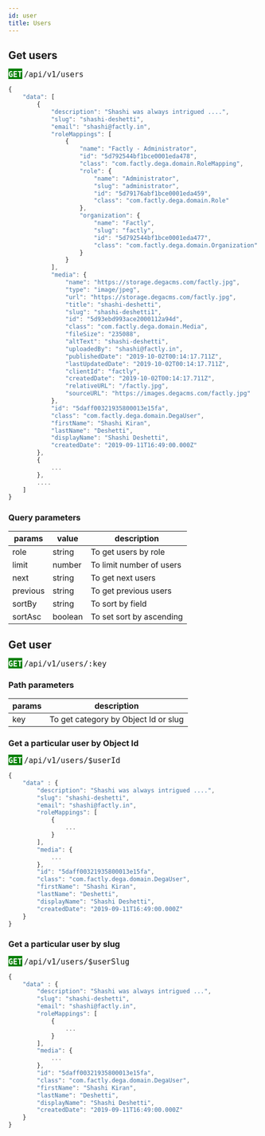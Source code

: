 ```yaml
---
id: user
title: Users
---
```

## Get users

**<span style="background-color:green; color : white; font-size : 18px">`GET`</span>**  <span style="font-size : 18px">`/api/v1/users`</span>

```js
{
    "data": [
        {
            "description": "Shashi was always intrigued ....",
            "slug": "shashi-deshetti",
            "email": "shashi@factly.in",
            "roleMappings": [
                {
                    "name": "Factly - Administrator",
                    "id": "5d792544bf1bce0001eda478",
                    "class": "com.factly.dega.domain.RoleMapping",
                    "role": {
                        "name": "Administrator",
                        "slug": "administrator",
                        "id": "5d79176abf1bce0001eda459",
                        "class": "com.factly.dega.domain.Role"
                    },
                    "organization": {
                        "name": "Factly",
                        "slug": "factly",
                        "id": "5d792544bf1bce0001eda477",
                        "class": "com.factly.dega.domain.Organization"
                    }
                }
            ],
            "media": {
                "name": "https://storage.degacms.com/factly.jpg",
                "type": "image/jpeg",
                "url": "https://storage.degacms.com/factly.jpg",
                "title": "shashi-deshetti",
                "slug": "shashi-deshetti1",
                "id": "5d93ebd993ace2000112a94d",
                "class": "com.factly.dega.domain.Media",
                "fileSize": "235088",
                "altText": "shashi-deshetti",
                "uploadedBy": "shashi@factly.in",
                "publishedDate": "2019-10-02T00:14:17.711Z",
                "lastUpdatedDate": "2019-10-02T00:14:17.711Z",
                "clientId": "factly",
                "createdDate": "2019-10-02T00:14:17.711Z",
                "relativeURL": "/factly.jpg",
                "sourceURL": "https://images.degacms.com/factly.jpg"
            },
            "id": "5daff00321935800013e15fa",
            "class": "com.factly.dega.domain.DegaUser",
            "firstName": "Shashi Kiran",
            "lastName": "Deshetti",
            "displayName": "Shashi Deshetti",
            "createdDate": "2019-09-11T16:49:00.000Z"
        },
        {
            ...
        },
        ....
    ]     
}
```

### Query parameters

**params**|**value**|**description**
-----|-----|-----
role | string | To get users by role
limit | number | To limit number of users
next | string |To get next users
previous | string |To get previous users
sortBy | string | To sort by field
sortAsc | boolean | To set sort by ascending

## Get user

**<span style="background-color:green; color : white; font-size : 18px">`GET`</span>**  <span style="font-size : 18px">`/api/v1/users/:key`</span>

### Path parameters

**params**|**description**
-----|-----
key |  To get category by Object Id or slug

### Get a particular user by Object Id
**<span style="background-color:green; color : white; font-size : 18px">`GET`</span>**  <span style="font-size : 18px">`/api/v1/users/$userId`</span>

```js
{
    "data" : {
        "description": "Shashi was always intrigued ....",
        "slug": "shashi-deshetti",
        "email": "shashi@factly.in",
        "roleMappings": [
            {
                ...
            }
        ],
        "media": {
            ...
        },
        "id": "5daff00321935800013e15fa",
        "class": "com.factly.dega.domain.DegaUser",
        "firstName": "Shashi Kiran",
        "lastName": "Deshetti",
        "displayName": "Shashi Deshetti",
        "createdDate": "2019-09-11T16:49:00.000Z"
    } 
}
```

### Get a particular user by slug
**<span style="background-color:green; color : white; font-size : 18px">`GET`</span>**  <span style="font-size : 18px">`/api/v1/users/$userSlug` </span>

```js
{
    "data" : {
        "description": "Shashi was always intrigued ...",
        "slug": "shashi-deshetti",
        "email": "shashi@factly.in",
        "roleMappings": [
            {
                ...
            }
        ],
        "media": {
            ...
        },
        "id": "5daff00321935800013e15fa",
        "class": "com.factly.dega.domain.DegaUser",
        "firstName": "Shashi Kiran",
        "lastName": "Deshetti",
        "displayName": "Shashi Deshetti",
        "createdDate": "2019-09-11T16:49:00.000Z"
    }
}
```